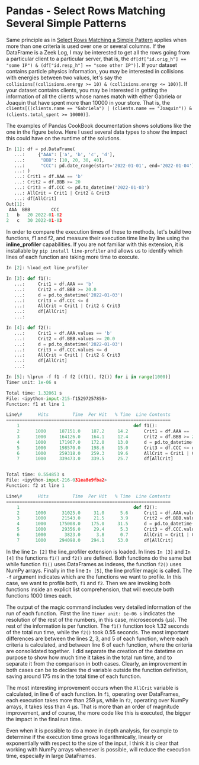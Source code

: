 # Pandas - Select Rows Matching Several Simple Patterns

Same principle as in [Select Rows Matching a Simple Pattern](efficient_selection_simple_pattern.md) applies when more than one criteria is used over one or several columns. If the DataFrame is a Zeek Log, I may be interested to get all the rows going from a particular client to a particular server, that is, the `df[df["id.orig_h"] == "some IP") & (df["id.resp_h"] == "some other IP")]`. If your dataset contains particle physics information, you may be interested in collisions with energies between two values, let's say the `collisions[(collisions.energy >= 10) & (collisions.energy <= 100)]`. If your dataset contains clients, you may be interested in getting the information of all the clients whose names match with either Gabriela or Joaquin that have spent more than 10000 in your store. That is, the `clients[((clients.name == "Gabriela") | (clients.name == "Joaquin")) & (clients.total_spent >= 10000)]`.

The examples of Pandas CookBook documentation shows solutions like the one in the figure below. Here I used several data types to show the impact this could have on the runtime of the solutions.

```python
In [1]: df = pd.DataFrame(
   ...:     {"AAA": ['a', 'b', 'c', 'd'],
   ...:      "BBB": [10, 20, 30, 40],
   ...:      "CCC": pd.date_range(start='2022-01-01', end='2022-01-04')}
   ...: )
   ...: Crit1 = df.AAA == 'b'
   ...: Crit2 = df.BBB >= 20
   ...: Crit3 = df.CCC <= pd.to_datetime('2022-01-03')
   ...: AllCrit = Crit1 | Crit2 & Crit3
   ...: df[AllCrit]
Out[1]:  
 AAA  BBB        CCC
1   b   20 2022-01-02
2   c   30 2022-01-03
```
In order to compare the execution times of these to methods, let's build two functions, f1 and f2, and measure their execution time line by line using the **inline_profiler** capabilities. If you are not familiar with this extension, it is installable by `pip install line-profiler` and allows us to identify which lines of each function are taking more time to execute.
```python
In [2]: %load_ext line_profiler

In [3]: def f1():
   ...:     Crit1 = df.AAA == 'b'
   ...:     Crit2 = df.BBB >= 20.0
   ...:     d = pd.to_datetime('2022-01-03')
   ...:     Crit3 = df.CCC <= d
   ...:     AllCrit = Crit1 | Crit2 & Crit3
   ...:     df[AllCrit]
   ...:  

In [4]: def f2():
   ...:     Crit1 = df.AAA.values == 'b'
   ...:     Crit2 = df.BBB.values >= 20.0
   ...:     d = pd.to_datetime('2022-01-03')
   ...:     Crit3 = df.CCC.values <= d
   ...:     AllCrit = Crit1 | Crit2 & Crit3
   ...:     df[AllCrit]
   ...:  

In [5]: %lprun -f f1 -f f2 [(f1(), f2()) for i in range(1000)]
Timer unit: 1e-06 s

Total time: 1.32061 s
File: <ipython-input-215-f15297257859>
Function: f1 at line 1

Line\#      Hits         Time  Per Hit   % Time  Line Contents
==============================================================
    1                                           def f1():
    2      1000     187151.0    187.2     14.2      Crit1 = df.AAA == 'b'
    3      1000     164126.0    164.1     12.4      Crit2 = df.BBB >= 20.0
    4      1000     171967.0    172.0     13.0      d = pd.to_datetime('2022-01-03')
    5      1000     198570.0    198.6     15.0      Crit3 = df.CCC <= d
    6      1000     259318.0    259.3     19.6      AllCrit = Crit1 | Crit2 & Crit3
    7      1000     339473.0    339.5     25.7      df[AllCrit]


Total time: 0.554853 s
File: <ipython-input-216-031ea8e9fba2>
Function: f2 at line 1

Line\#      Hits         Time  Per Hit   % Time  Line Contents
==============================================================
    1                                           def f2():
    2      1000      31025.0     31.0      5.6      Crit1 = df.AAA.values == 'b'
    3      1000      21543.0     21.5      3.9      Crit2 = df.BBB.values >= 20.0
    4      1000     175008.0    175.0     31.5      d = pd.to_datetime('2022-01-03')
    5      1000      29356.0     29.4      5.3      Crit3 = df.CCC.values <= d
    6      1000       3823.0      3.8      0.7      AllCrit = Crit1 | Crit2 & Crit3
    7      1000     294098.0    294.1     53.0      df[AllCrit]
```
In the line `In [2]` the line_profiler extension is loaded. In lines `In [3]` and `In [4]` the functions `f1()` and `f2()` are defined. Both functions do the same but while function `f1()` uses DataFrames as indexes, the function `f2()` uses NumPy arrays. Finally in the line `In [5]`, the line profiler magic is called. The `-f` argument indicates which are the functions we want to profile. In this case, we want to profile both, `f1` and `f2`. Then we are invoking both functions inside an explicit list comprehension, that will execute both functions 1000 times each. 

The output of the magic command includes very detailed information of the run of each function.  First the line `Timer unit: 1e-06 s` indicates the resolution of the rest of the numbers, in this case, microseconds (μs). The rest of the information is per function. The `f1()` function took 1.32 seconds of the total run time, while the `f2()` took 0.55 seconds. The most important differences are between the lines 2, 3, and 5 of each function, where each criteria is calculated, and between line 6 of each function, where the criteria are consolidated together.  I did separate the creation of the datetime on purpose to show how much time it takes in the total run time, and to separate it from the comparison in both cases. Clearly, an improvement in both cases can be to declare the d variable outside the function definition, saving around 175 ms in the total time of each function. 

The most interesting improvement occurs when the `AllCrit` variable is calculated, in line 6 of each function. In `f1`, operating over DataFrames, each execution takes more than 259 μs, while in `f2`, operating over NumPy arrays, it takes less than 4 μs. That is more than an order of magnitude improvement, and of course, the more code like this is executed, the bigger the impact in the final run time. 

Even when it is possible to do a more in depth analysis, for example to determine if the execution time grows logarithmically, linearly or exponentially with respect to the size of the input, I think it is clear that working with NumPy arrays whenever is possible, will reduce the execution time, especially in large DataFrames.
